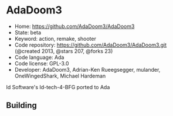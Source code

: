 # AdaDoom3

- Home: https://github.com/AdaDoom3/AdaDoom3
- State: beta
- Keyword: action, remake, shooter
- Code repository: https://github.com/AdaDoom3/AdaDoom3.git (@created 2013, @stars 207, @forks 23)
- Code language: Ada
- Code license: GPL-3.0
- Developer: AdaDoom3, Adrian-Ken Rueegsegger, mulander, OneWingedShark, Michael Hardeman

Id Software's Id-tech-4-BFG ported to Ada

## Building
